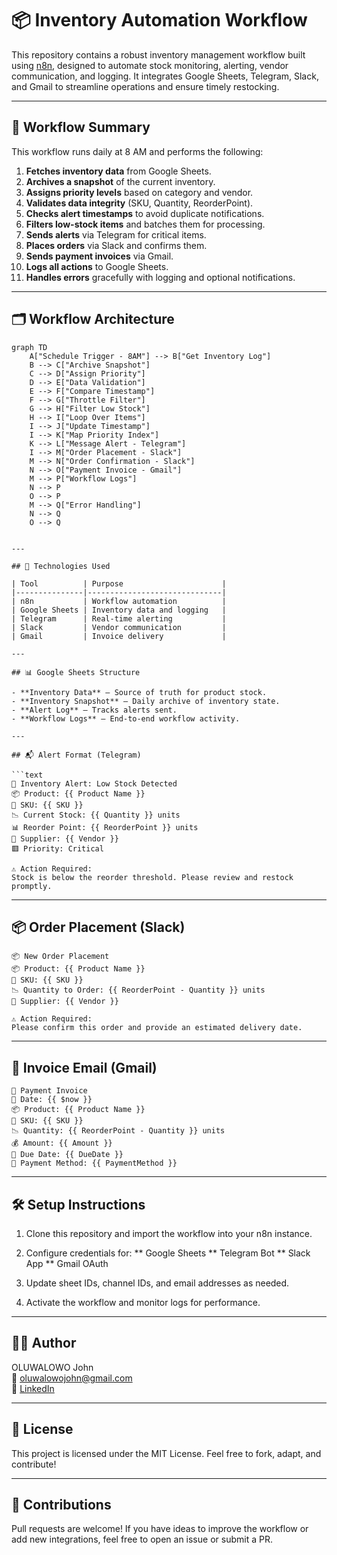 # 📦 Inventory Automation Workflow

This repository contains a robust inventory management workflow built using [n8n](https://n8n.io), designed to automate stock monitoring, alerting, vendor communication, and logging. It integrates Google Sheets, Telegram, Slack, and Gmail to streamline operations and ensure timely restocking.

---

## 🧠 Workflow Summary

This workflow runs daily at 8 AM and performs the following:

1. **Fetches inventory data** from Google Sheets.
2. **Archives a snapshot** of the current inventory.
3. **Assigns priority levels** based on category and vendor.
4. **Validates data integrity** (SKU, Quantity, ReorderPoint).
5. **Checks alert timestamps** to avoid duplicate notifications.
6. **Filters low-stock items** and batches them for processing.
7. **Sends alerts** via Telegram for critical items.
8. **Places orders** via Slack and confirms them.
9. **Sends payment invoices** via Gmail.
10. **Logs all actions** to Google Sheets.
11. **Handles errors** gracefully with logging and optional notifications.

---

## 🗂️ Workflow Architecture

```mermaid
graph TD
    A["Schedule Trigger - 8AM"] --> B["Get Inventory Log"]
    B --> C["Archive Snapshot"]
    C --> D["Assign Priority"]
    D --> E["Data Validation"]
    E --> F["Compare Timestamp"]
    F --> G["Throttle Filter"]
    G --> H["Filter Low Stock"]
    H --> I["Loop Over Items"]
    I --> J["Update Timestamp"]
    I --> K["Map Priority Index"]
    K --> L["Message Alert - Telegram"]
    I --> M["Order Placement - Slack"]
    M --> N["Order Confirmation - Slack"]
    N --> O["Payment Invoice - Gmail"]
    M --> P["Workflow Logs"]
    N --> P
    O --> P
    M --> Q["Error Handling"]
    N --> Q
    O --> Q


---

## 🔧 Technologies Used

| Tool          | Purpose                      |
|---------------|------------------------------|
| n8n           | Workflow automation          |
| Google Sheets | Inventory data and logging   |
| Telegram      | Real-time alerting           |
| Slack         | Vendor communication         |
| Gmail         | Invoice delivery             |

---

## 📊 Google Sheets Structure

- **Inventory Data** – Source of truth for product stock.  
- **Inventory Snapshot** – Daily archive of inventory state.  
- **Alert Log** – Tracks alerts sent.  
- **Workflow Logs** – End-to-end workflow activity.  

---

## 📬 Alert Format (Telegram)

```text
🚨 Inventory Alert: Low Stock Detected  
📦 Product: {{ Product Name }}  
🔢 SKU: {{ SKU }}  
📉 Current Stock: {{ Quantity }} units  
📊 Reorder Point: {{ ReorderPoint }} units  
👤 Supplier: {{ Vendor }}  
🟥 Priority: Critical  

⚠️ Action Required:  
Stock is below the reorder threshold. Please review and restock promptly.
```

---

## 📦 Order Placement (Slack)

```text
📦 New Order Placement  
📦 Product: {{ Product Name }}  
🔢 SKU: {{ SKU }}  
📉 Quantity to Order: {{ ReorderPoint - Quantity }} units  
👤 Supplier: {{ Vendor }}  

⚠️ Action Required:  
Please confirm this order and provide an estimated delivery date.
```

---

## 🧾 Invoice Email (Gmail)

```text
🧾 Payment Invoice  
📅 Date: {{ $now }}  
📦 Product: {{ Product Name }}  
🔢 SKU: {{ SKU }}  
📉 Quantity: {{ ReorderPoint - Quantity }} units  
💰 Amount: {{ Amount }}  
📅 Due Date: {{ DueDate }}  
🏦 Payment Method: {{ PaymentMethod }}
```

---

## 🛠️ Setup Instructions
1. Clone this repository and import the workflow into your n8n instance.
2. Configure credentials for:
    ** Google Sheets
    ** Telegram Bot
    ** Slack App
    ** Gmail OAuth

3. Update sheet IDs, channel IDs, and email addresses as needed.
4. Activate the workflow and monitor logs for performance.

---

## 🧑‍💻 Author
OLUWALOWO John   
📧 oluwalowojohn@gmail.com   
🎨 [LinkedIn](https://[n8n.io](https://linkedin.com/in/oluwalowojohn/))

---

## 📄 License
This project is licensed under the MIT License. Feel free to fork, adapt, and contribute!

---

## 🙌 Contributions
Pull requests are welcome! If you have ideas to improve the workflow or add new integrations, feel free to open an issue or submit a PR.
